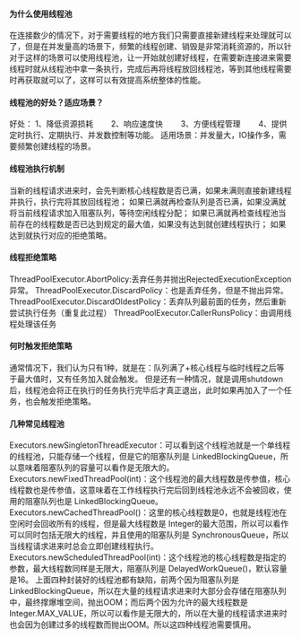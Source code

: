 #### 为什么使用线程池

在连接数少的情况下，对于需要线程的地方我们只需要直接新建线程来处理就可以了，但是在并发量高的场景下，频繁的线程创建、销毁是非常消耗资源的，所以针对于这样的场景可以使用线程池，让一开始就创建好线程，在需要新连接进来需要线程时就从线程池中拿一条执行，完成后再将线程放回线程池，等到其他线程需要时再获取就可以了，这样可以有效提高系统整体的性能。

#### 线程池的好处？适应场景？

好处：
1、降低资源损耗　　
2、响应速度快　　
3、方便线程管理　　
4、提供定时执行、定期执行、并发数控制等功能。
适用场景：并发量大，IO操作多，需要频繁创建线程的场景。

#### 线程池执行机制
当新的线程请求进来时，会先判断核心线程数是否已满，如果未满则直接新建线程并执行，执行完将其放回线程池；
如果已满就再检查队列是否已满，如果没满就将当前线程请求加入阻塞队列，等待空闲线程分配；
如果已满就再检查线程池当前存在的线程数是否已达到规定的最大值，如果没有达到就创建线程执行；
如果达到就执行对应的拒绝策略。

#### 线程拒绝策略
ThreadPoolExecutor.AbortPolicy:丢弃任务并抛出RejectedExecutionException异常。
ThreadPoolExecutor.DiscardPolicy：也是丢弃任务，但是不抛出异常。           
ThreadPoolExecutor.DiscardOldestPolicy：丢弃队列最前面的任务，然后重新尝试执行任务（重复此过程）
ThreadPoolExecutor.CallerRunsPolicy：由调用线程处理该任务

#### 何时触发拒绝策略
通常情况下，我们认为只有1种，就是在：队列满了+核心线程与临时线程之后等于最大值时，又有任务加入就会触发。
但是还有一种情况，就是调用shutdown后，线程池会将正在执行的任务执行完毕后才真正退出，此时如果再加入了一个任务，也会触发拒绝策略。

#### 几种常见线程池
Executors.newSingletonThreadExecutor：可以看到这个线程池就是一个单线程的线程池，只能存储一个线程，但是它的阻塞队列是 LinkedBlockingQueue，所以意味着阻塞队列的容量可以看作是无限大的。
Executors.newFixedThreadPool(int)：这个线程池的最大线程数是传参值，核心线程数也是传参值，这意味着在工作线程执行完后回到线程池永远不会被回收，使用的阻塞队列也是 LinkedBlockingQueue。
Executors.newCachedThreadPool()：这里的核心线程数是0，也就是线程池在空闲时会回收所有的线程，但是最大线程数是 Integer的最大范围，所以可以看作可以同时包括无限大的线程，并且使用的阻塞队列是 SynchronousQueue，所以当线程请求进来时总会立即创建线程执行。
Executors.newScheduledThreadPool(int)：这个线程池的核心线程数是指定的参数，最大线程数同样是无限大，阻塞队列是 DelayedWorkQueue()，默认容量是16。
上面四种封装好的线程池都有缺陷，前两个因为阻塞队列是 LinkedBlockingQueue，所以在大量的线程请求进来时大部分会存储在阻塞队列中，最终撑爆堆空间，抛出OOM；而后两个因为允许的最大线程数是 Integer.MAX_VALUE，所以可以看作是无限大的，所以在大量的线程请求进来时也会因为创建过多的线程数而抛出OOM。所以这四种线程池需要慎用。